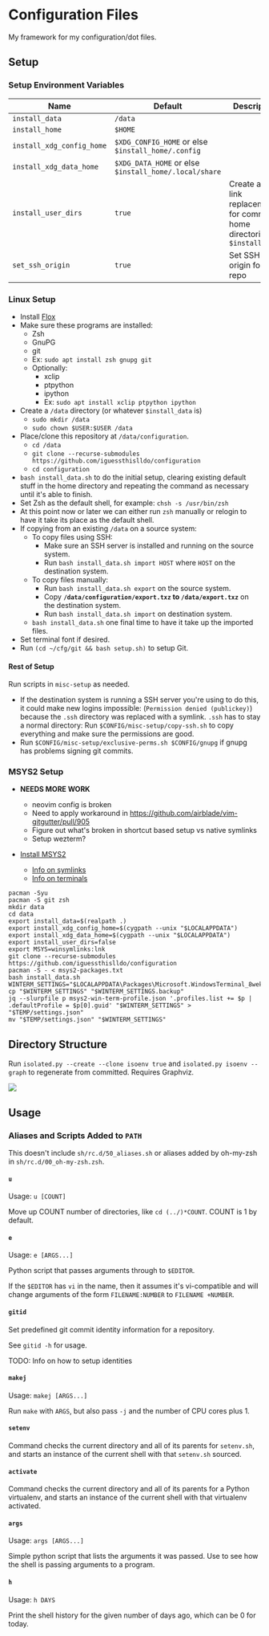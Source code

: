 # Configuration Files

My framework for my configuration/dot files.

## Setup

### Setup Environment Variables

| Name | Default | Description |
| --- | --- | --- |
| `install_data` | `/data` | |
| `install_home` | `$HOME` | |
| `install_xdg_config_home` | `$XDG_CONFIG_HOME` or else `$install_home/.config` | |
| `install_xdg_data_home` | `$XDG_DATA_HOME` or else `$install_home/.local/share` | |
| `install_user_dirs` | `true` | Create and link replacements for common home directories in `$install_data` |
| `set_ssh_origin` | `true` | Set SSH origin for git repo |

### Linux Setup

- Install [Flox](https://flox.dev/docs/install-flox/)
- Make sure these programs are installed:
    - Zsh
    - GnuPG
    - git
    - Ex: `sudo apt install zsh gnupg git`
    - Optionally:
        - xclip
        - ptpython
        - ipython
        - Ex: `sudo apt install xclip ptpython ipython`
- Create a `/data` directory (or whatever `$install_data` is)
    - `sudo mkdir /data`
    - `sudo chown $USER:$USER /data`
- Place/clone this repository at `/data/configuration`.
    - `cd /data`
    - `git clone --recurse-submodules https://github.com/iguessthislldo/configuration`
    - `cd configuration`
- `bash install_data.sh` to do the initial setup, clearing existing default
  stuff in the home directory and repeating the command as necessary until
  it's able to finish.
- Set Zsh as the default shell, for example: `chsh -s /usr/bin/zsh`
- At this point now or later we can either run `zsh` manually or relogin to
  have it take its place as the default shell.
- If copying from an existing `/data` on a source system:
    - To copy files using SSH:
        - Make sure an SSH server is installed and running on the source
          system.
        - Run `bash install_data.sh import HOST` where `HOST` on the
          destination system.
    - To copy files manually:
        - Run `bash install_data.sh export` on the source system.
        - Copy **`/data/configuration/export.txz` to `/data/export.txz`** on
          the destination system.
        - Run `bash install_data.sh import` on destination system.
    - `bash install_data.sh` one final time to have it take up the imported
      files.
- Set terminal font if desired.
- Run `(cd ~/cfg/git && bash setup.sh)` to setup Git.

#### Rest of Setup

Run scripts in `misc-setup` as needed.

- If the destination system is running a SSH server you're using to do this, it
  could make new logins impossible: (`Permission denied (publickey)`) because
  the `.ssh` directory was replaced with a symlink. `.ssh` has to stay a normal
  directory: Run `$CONFIG/misc-setup/copy-ssh.sh` to copy everything and make
  sure the permissions are good.
- Run `$CONFIG/misc-setup/exclusive-perms.sh $CONFIG/gnupg` if gnupg has
  problems signing git commits.

### MSYS2 Setup

- **NEEDS MORE WORK**
    - neovim config is broken
    - Need to apply workaround in https://github.com/airblade/vim-gitgutter/pull/905
    - Figure out what's broken in shortcut based setup vs native symlinks
    - Setup wezterm?

- [Install MSYS2](https://www.msys2.org/wiki/MSYS2-installation/)
    - [Info on symlinks](https://www.msys2.org/docs/symlinks/)
    - [Info on terminals](https://www.msys2.org/docs/terminals/)

```
pacman -Syu
pacman -S git zsh
mkdir data
cd data
export install_data=$(realpath .)
export install_xdg_config_home=$(cygpath --unix "$LOCALAPPDATA")
export install_xdg_data_home=$(cygpath --unix "$LOCALAPPDATA")
export install_user_dirs=false
export MSYS=winsymlinks:lnk
git clone --recurse-submodules https://github.com/iguessthislldo/configuration
pacman -S - < msys2-packages.txt
bash install_data.sh
WINTERM_SETTINGS="$LOCALAPPDATA\Packages\Microsoft.WindowsTerminal_8wekyb3d8bbwe\LocalState\settings.json"
cp "$WINTERM_SETTINGS" "$WINTERM_SETTINGS.backup"
jq --slurpfile p msys2-win-term-profile.json '.profiles.list += $p | .defaultProfile = $p[0].guid' "$WINTERM_SETTINGS" > "$TEMP/settings.json"
mv "$TEMP/settings.json" "$WINTERM_SETTINGS"
```

## Directory Structure

Run `isolated.py --create --clone isoenv true` and
`isolated.py isoenv --graph` to regenerate from committed. Requires Graphviz.

![](tree.png)

## Usage

### Aliases and Scripts Added to `PATH`

This doesn't include `sh/rc.d/50_aliases.sh` or aliases added by oh-my-zsh in
`sh/rc.d/00_oh-my-zsh.zsh`.

#### `u`

Usage: `u [COUNT]`

Move up COUNT number of directories, like `cd (../)*COUNT`. COUNT is 1 by
default.

#### `e`

Usage: `e [ARGS...]`

Python script that passes arguments through to `$EDITOR`.

If the `$EDITOR` has `vi` in the name, then it assumes it's vi-compatible and
will change arguments of the form `FILENAME:NUMBER` to `FILENAME +NUMBER`.

#### `gitid`

Set predefined git commit identity information for a repository.

See `gitid -h` for usage.

TODO: Info on how to setup identities

#### `makej`

Usage: `makej [ARGS...]`

Run `make` with `ARGS`, but also pass `-j` and the number of CPU cores plus 1.

#### `setenv`

Command checks the current directory and all of its parents for `setenv.sh`,
and starts an instance of the current shell with that `setenv.sh` sourced.

#### `activate`

Command checks the current directory and all of its parents for a Python
virtualenv, and starts an instance of the current shell with that virtualenv
activated.

#### `args`

Usage: `args [ARGS...]`

Simple python script that lists the arguments it was passed. Use to see how the
shell is passing arguments to a program.

#### `h`

Usage: `h DAYS`

Print the shell history for the given number of days ago, which can be 0 for
today.
